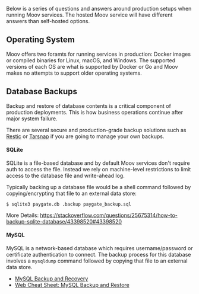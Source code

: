 Below is a series of questions and answers around production setups when running Moov services. The hosted Moov service will have different answers than self-hosted options.

## Operating System

Moov offers two foramts for running services in production: Docker images or compiled binaries for Linux, macOS, and Windows. The supported versions of each OS are what is supported by Docker or Go and Moov makes no attempts to support older operating systems.

## Database Backups

Backup and restore of database contents is a critical component of production deployments. This is how business operations continue after major system failure.

There are several secure and production-grade backup solutions such as [Restic](https://restic.net/) or [Tarsnap](https://www.tarsnap.com/) if you are going to manage your own backups.

#### SQLite

SQLite is a file-based database and by default Moov services don't require auth to access the file. Instead we rely on machine-level restrictions to limit access to the database file and write-ahead log.

Typically backing up a database file would be a shell command followed by copying/encrypting that file to an external data store:

```
$ sqlite3 paygate.db .backup paygate_backup.sql
```

More Details: https://stackoverflow.com/questions/25675314/how-to-backup-sqlite-database/43398520#43398520

#### MySQL

MySQL is a network-based database which requires username/password or certificate authentication to connect. The backup process for this database involves a `mysqldump` command followed by copying that file to an external data store.

- [MySQL Backup and Recovery](https://dev.mysql.com/doc/refman/8.0/en/backup-and-recovery.html)
- [Web Cheat Sheet: MySQL Backup and Restore](http://webcheatsheet.com/SQL/mysql_backup_restore.php)
